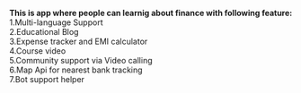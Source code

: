 <b>This is app where people can learnig about finance with following feature:</b>
<br>
1.Multi-language Support<br>
2.Educational Blog<br>
3.Expense tracker and EMI calculator<br>
4.Course video<br>
5.Community support via Video calling<br>
6.Map Api for nearest bank tracking<br>
7.Bot support helper<br>

